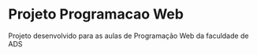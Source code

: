 # Projeto Programacao Web
 Projeto desenvolvido para as aulas de Programação Web da faculdade de ADS
